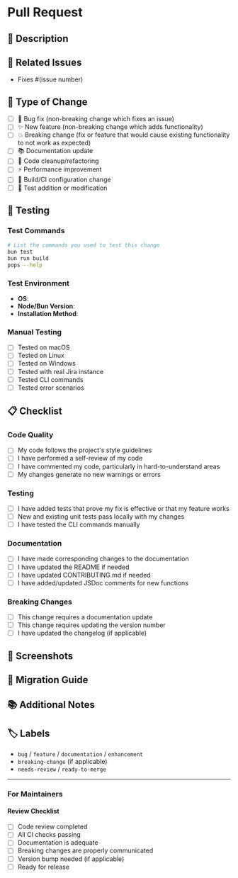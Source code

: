 # Pull Request

## 📝 Description

<!-- Provide a brief description of the changes in this PR -->

## 🔗 Related Issues

<!-- Link to related issues using keywords like "Fixes #123" or "Closes #456" -->
- Fixes #(issue number)

## 🧪 Type of Change

<!-- Mark the relevant option with an "x" -->

- [ ] 🐛 Bug fix (non-breaking change which fixes an issue)
- [ ] ✨ New feature (non-breaking change which adds functionality)
- [ ] 💥 Breaking change (fix or feature that would cause existing functionality to not work as expected)
- [ ] 📚 Documentation update
- [ ] 🧹 Code cleanup/refactoring
- [ ] ⚡ Performance improvement
- [ ] 🔧 Build/CI configuration change
- [ ] 🧪 Test addition or modification

## 🧪 Testing

<!-- Describe the tests you ran to verify your changes -->

### Test Commands
```bash
# List the commands you used to test this change
bun test
bun run build
pops --help
```

### Test Environment
- **OS**:
- **Node/Bun Version**:
- **Installation Method**:

### Manual Testing
<!-- Describe any manual testing you performed -->
- [ ] Tested on macOS
- [ ] Tested on Linux
- [ ] Tested on Windows
- [ ] Tested with real Jira instance
- [ ] Tested CLI commands
- [ ] Tested error scenarios

## 📋 Checklist

<!-- Mark completed items with an "x" -->

### Code Quality
- [ ] My code follows the project's style guidelines
- [ ] I have performed a self-review of my code
- [ ] I have commented my code, particularly in hard-to-understand areas
- [ ] My changes generate no new warnings or errors

### Testing
- [ ] I have added tests that prove my fix is effective or that my feature works
- [ ] New and existing unit tests pass locally with my changes
- [ ] I have tested the CLI commands manually

### Documentation
- [ ] I have made corresponding changes to the documentation
- [ ] I have updated the README if needed
- [ ] I have updated CONTRIBUTING.md if needed
- [ ] I have added/updated JSDoc comments for new functions

### Breaking Changes
- [ ] This change requires a documentation update
- [ ] This change requires updating the version number
- [ ] I have updated the changelog (if applicable)

## 📸 Screenshots

<!-- Add screenshots here if your changes affect the UI/CLI output -->

## 🔄 Migration Guide

<!-- If this is a breaking change, provide migration instructions -->

## 📚 Additional Notes

<!-- Add any additional notes, context, or considerations for reviewers -->

## 🏷️ Labels

<!-- Suggest appropriate labels for this PR -->
- `bug` / `feature` / `documentation` / `enhancement`
- `breaking-change` (if applicable)
- `needs-review` / `ready-to-merge`

---

### For Maintainers

<!-- This section is for maintainer use -->

#### Review Checklist
- [ ] Code review completed
- [ ] All CI checks passing
- [ ] Documentation is adequate
- [ ] Breaking changes are properly communicated
- [ ] Version bump needed (if applicable)
- [ ] Ready for release